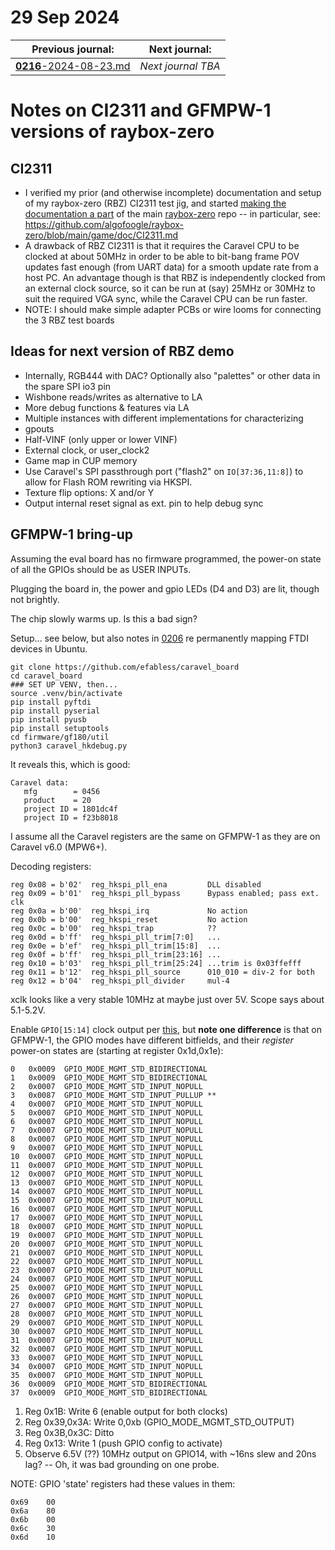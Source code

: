 # 29 Sep 2024

| Previous journal: | Next journal: |
|-|-|
| [**0216**-2024-08-23.md](./0216-2024-08-23.md) | *Next journal TBA* |

# Notes on CI2311 and GFMPW-1 versions of raybox-zero

## CI2311

*   I verified my prior (and otherwise incomplete) documentation and setup of my raybox-zero (RBZ) CI2311 test jig, and started [making the documentation a part](https://github.com/algofoogle/raybox-zero/blob/main/game/doc/README.md) of the main [raybox-zero](https://github.com/algofoogle/raybox-zero) repo -- in particular, see: https://github.com/algofoogle/raybox-zero/blob/main/game/doc/CI2311.md
*   A drawback of RBZ CI2311 is that it requires the Caravel CPU to be clocked at about 50MHz in order to be able to bit-bang frame POV updates fast enough (from UART data) for a smooth update rate from a host PC. An advantage though is that RBZ is independently clocked from an external clock source, so it can be run at (say) 25MHz or 30MHz to suit the required VGA sync, while the Caravel CPU can be run faster.
*   NOTE: I should make simple adapter PCBs or wire looms for connecting the 3 RBZ test boards


## Ideas for next version of RBZ demo

*   Internally, RGB444 with DAC? Optionally also "palettes" or other data in the spare SPI io3 pin
*   Wishbone reads/writes as alternative to LA
*   More debug functions & features via LA
*   Multiple instances with different implementations for characterizing
*   gpouts
*   Half-VINF (only upper or lower VINF)
*   External clock, or user_clock2
*   Game map in CUP memory
*   Use Caravel's SPI passthrough port ("flash2" on `IO[37:36,11:8]`) to allow for Flash ROM rewriting via HKSPI.
*   Texture flip options: X and/or Y
*   Output internal reset signal as ext. pin to help debug sync

## GFMPW-1 bring-up

Assuming the eval board has no firmware programmed, the power-on state of all the GPIOs should be as USER INPUTs.

Plugging the board in, the power and gpio LEDs (D4 and D3) are lit, though not brightly.

The chip slowly warms up. Is this a bad sign?

Setup... see below, but also notes in [0206](./0206-2024-06-26.md) re permanently mapping FTDI devices in Ubuntu.

```
git clone https://github.com/efabless/caravel_board
cd caravel_board
### SET UP VENV, then...
source .venv/bin/activate
pip install pyftdi
pip install pyserial
pip install pyusb
pip install setuptools
cd firmware/gf180/util
python3 caravel_hkdebug.py
```

It reveals this, which is good:

```
Caravel data:
   mfg        = 0456
   product    = 20
   project ID = 1801dc4f
   project ID = f23b8018
```

I assume all the Caravel registers are the same on GFMPW-1 as they are on Caravel v6.0 (MPW6+).

Decoding registers:

```
reg 0x08 = b'02'  reg_hkspi_pll_ena         DLL disabled
reg 0x09 = b'01'  reg_hkspi_pll_bypass      Bypass enabled; pass ext. clk
reg 0x0a = b'00'  reg_hkspi_irq             No action
reg 0x0b = b'00'  reg_hkspi_reset           No action
reg 0x0c = b'00'  reg_hkspi_trap            ??
reg 0x0d = b'ff'  reg_hkspi_pll_trim[7:0]   ...
reg 0x0e = b'ef'  reg_hkspi_pll_trim[15:8]  ...
reg 0x0f = b'ff'  reg_hkspi_pll_trim[23:16] ...
reg 0x10 = b'03'  reg_hkspi_pll_trim[25:24] ...trim is 0x03ffefff
reg 0x11 = b'12'  reg_hkspi_pll_source      010_010 = div-2 for both
reg 0x12 = b'04'  reg_hkspi_pll_divider     mul-4
```

xclk looks like a very stable 10MHz at maybe just over 5V. Scope says about 5.1-5.2V.

Enable `GPIO[15:14]` clock output per [this](https://github.com/algofoogle/journal/blob/master/0206-2024-06-26.md#clock-output), but **note one difference** is that on GFMPW-1, the GPIO modes have different bitfields, and their *register* power-on states are (starting at register 0x1d,0x1e):

```
0   0x0009  GPIO_MODE_MGMT_STD_BIDIRECTIONAL
1   0x0009  GPIO_MODE_MGMT_STD_BIDIRECTIONAL
2   0x0007  GPIO_MODE_MGMT_STD_INPUT_NOPULL
3   0x0087  GPIO_MODE_MGMT_STD_INPUT_PULLUP **
4   0x0007  GPIO_MODE_MGMT_STD_INPUT_NOPULL
5   0x0007  GPIO_MODE_MGMT_STD_INPUT_NOPULL
6   0x0007  GPIO_MODE_MGMT_STD_INPUT_NOPULL
7   0x0007  GPIO_MODE_MGMT_STD_INPUT_NOPULL
8   0x0007  GPIO_MODE_MGMT_STD_INPUT_NOPULL
9   0x0007  GPIO_MODE_MGMT_STD_INPUT_NOPULL
10  0x0007  GPIO_MODE_MGMT_STD_INPUT_NOPULL
11  0x0007  GPIO_MODE_MGMT_STD_INPUT_NOPULL
12  0x0007  GPIO_MODE_MGMT_STD_INPUT_NOPULL
13  0x0007  GPIO_MODE_MGMT_STD_INPUT_NOPULL
14  0x0007  GPIO_MODE_MGMT_STD_INPUT_NOPULL
15  0x0007  GPIO_MODE_MGMT_STD_INPUT_NOPULL
16  0x0007  GPIO_MODE_MGMT_STD_INPUT_NOPULL
17  0x0007  GPIO_MODE_MGMT_STD_INPUT_NOPULL
18  0x0007  GPIO_MODE_MGMT_STD_INPUT_NOPULL
19  0x0007  GPIO_MODE_MGMT_STD_INPUT_NOPULL
20  0x0007  GPIO_MODE_MGMT_STD_INPUT_NOPULL
21  0x0007  GPIO_MODE_MGMT_STD_INPUT_NOPULL
22  0x0007  GPIO_MODE_MGMT_STD_INPUT_NOPULL
23  0x0007  GPIO_MODE_MGMT_STD_INPUT_NOPULL
24  0x0007  GPIO_MODE_MGMT_STD_INPUT_NOPULL
25  0x0007  GPIO_MODE_MGMT_STD_INPUT_NOPULL
26  0x0007  GPIO_MODE_MGMT_STD_INPUT_NOPULL
27  0x0007  GPIO_MODE_MGMT_STD_INPUT_NOPULL
28  0x0007  GPIO_MODE_MGMT_STD_INPUT_NOPULL
29  0x0007  GPIO_MODE_MGMT_STD_INPUT_NOPULL
30  0x0007  GPIO_MODE_MGMT_STD_INPUT_NOPULL
31  0x0007  GPIO_MODE_MGMT_STD_INPUT_NOPULL
32  0x0007  GPIO_MODE_MGMT_STD_INPUT_NOPULL
33  0x0007  GPIO_MODE_MGMT_STD_INPUT_NOPULL
34  0x0007  GPIO_MODE_MGMT_STD_INPUT_NOPULL
35  0x0007  GPIO_MODE_MGMT_STD_INPUT_NOPULL
36  0x0009  GPIO_MODE_MGMT_STD_BIDIRECTIONAL
37  0x0009  GPIO_MODE_MGMT_STD_BIDIRECTIONAL
```

1.  Reg 0x1B: Write 6 (enable output for both clocks)
2.  Reg 0x39,0x3A: Write 0,0xb (GPIO_MODE_MGMT_STD_OUTPUT)
3.  Reg 0x3B,0x3C: Ditto
4.  Reg 0x13: Write 1 (push GPIO config to activate)
5.  Observe 6.5V (??) 10MHz output on GPIO14, with ~16ns slew and 20ns lag? -- Oh, it was bad grounding on one probe.

NOTE: GPIO 'state' registers had these values in them:

```
0x69    00  
0x6a    80  
0x6b    00  
0x6c    30  
0x6d    10  
```
